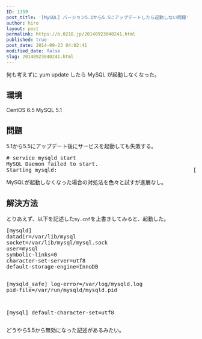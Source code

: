 ```yaml
---
ID: 1359
post_title: '[MySQL] バージョン5.1から5.5にアップデートしたら起動しない問題'
author: hiro
layout: post
permalink: https://b.0218.jp/20140923040241.html
published: true
post_date: 2014-09-23 04:02:41
modified_date: false
slug: 20140923040241.html
---
```

何も考えずに yum update したら MySQL が起動しなくなった。
<!--more-->
<h2>環境</h2>
CentOS 6.5
MySQL 5.1
<h2>問題</h2>
5.1から5.5にアップデート後にサービスを起動しても失敗する。
<pre class="prettyprint"># service mysqld start
MySQL Daemon failed to start.
Starting mysqld:                                           [FAILED]</pre>
MySQLが起動しなくなった場合の対処法を色々と試すが進展なし。
<h2>解決方法</h2>
とりあえず、以下を記述した<code>my.cnf</code>を上書きしてみると、起動した。
<pre>[mysqld]
datadir=/var/lib/mysql
socket=/var/lib/mysql/mysql.sock
user=mysql
symbolic-links=0
character-set-server=utf8
default-storage-engine=InnoDB

[mysqld_safe]
log-error=/var/log/mysqld.log
pid-file=/var/run/mysqld/mysqld.pid

[mysql]
default-character-set=utf8
</pre>
どうやら5.5から無効になった記述があるみたい。